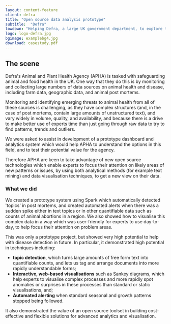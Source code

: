 ```yaml
---
layout: content-feature
client: defra
title: "Open source data analysis prototype"
subtitle:  "Defra"
lowdown: "Helping Defra, a large UK government department, to explore the use of new analytics and technologies and create a more data-driven approach to spotting threats faster than current surveillance methods."
logo: logo-defra.jpg
bgimage: examplebg4.jpg
download: casestudy.pdf
---
```

## The scene
Defra's Animal and Plant Health Agency (APHA) is tasked with safeguarding animal and food health in the UK. One way that they do this is by monitoring and collecting large numbers of data sources on animal health and disease, including farm data, geographic data, and animal post mortems.

Monitoring and identifying emerging threats to animal health from all of these sources is challenging, as they have complex structures (and, in the case of post mortems, contain large amounts of unstructured text), and vary widely in volume, quality, and availability, and because there is a drive to make better use of experts time than just going through raw data to try to find patterns, trends and outliers.

<aside>
  <p>We were asked to assist in development of a prototype dashboard and analytics system which would help APHA to understand the options in this field, and to test their potential value for the agency.</p>
</aside>

Therefore APHA are keen to take advantage of new open source technologies which enable experts to focus their attention on likely areas of new patterns or issues, by using both analytical methods (for example text mining) and data visualisation techniques, to get a new view on their data.

### What we did
We created a prototype system using Spark which automatically detected 'topics' in post mortems, and created automated alerts when there was a sudden spike either in text topics or in other quantifiable data such as counts of animal abortions in a region. We also showed how to visualise this complex data in a way which was user-friendly for experts to use day-to-day, to help focus their attention on problem areas.

This was only a prototype project, but showed very high potential to help with disease detection in future. In particular, it demonstrated high potential in techniques including:

- **topic detection**, which turns large amounts of free form text into quantifiable counts, and lets us tag and arrange documents into more rapidly understandable forms;
- **Interactive, web-based visualisations** such as Sankey diagrams, which help experts to visualise complex processes and more rapidly spot anomalies or surprises in these processes than standard or static visualisations, and;
- **Automated alerting** when standard seasonal and growth patterns stopped being followed.

It also demonstrated the value of an open source toolset in building cost-effective and flexible solutions for advanced analytics and visualisation.
